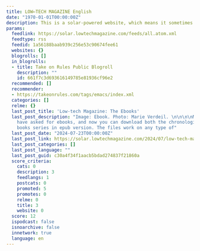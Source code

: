 ```yaml
---
title: LOW←TECH MAGAZINE English
date: "1970-01-01T00:00:00Z"
description: This is a solar-powered website, which means it sometimes goes offline
params:
  feedlink: https://solar.lowtechmagazine.com/feeds/all.atom.xml
  feedtype: rss
  feedid: 1a56188baab939c256e53c90674fee61
  websites: {}
  blogrolls: []
  in_blogrolls:
  - title: Take on Rules Public Blogroll
    description: ""
    id: 661f7c3d693616149785e81936cf96e2
  recommended: []
  recommender:
  - https://takeonrules.com/tags/emacs/index.xml
  categories: []
  relme: {}
  last_post_title: 'Low-tech Magazine: The Ebooks'
  last_post_description: "Image: Ebook. Photo: Marie Verdeil. \n\n\n\nMany of you
    have asked for ebooks, and now you can download both the chronological and thematic
    books series in epub version. The files work on any type of"
  last_post_date: "2024-07-23T00:00:00Z"
  last_post_link: https://solar.lowtechmagazine.com/2024/07/low-tech-magazine-the-ebooks/
  last_post_categories: []
  last_post_language: ""
  last_post_guid: c30a4f34f1aacb5bdad274837f21860a
  score_criteria:
    cats: 0
    description: 3
    feedlangs: 1
    postcats: 0
    promoted: 5
    promotes: 0
    relme: 0
    title: 3
    website: 0
  score: 12
  ispodcast: false
  isnoarchive: false
  innetwork: true
  language: en
---
```

